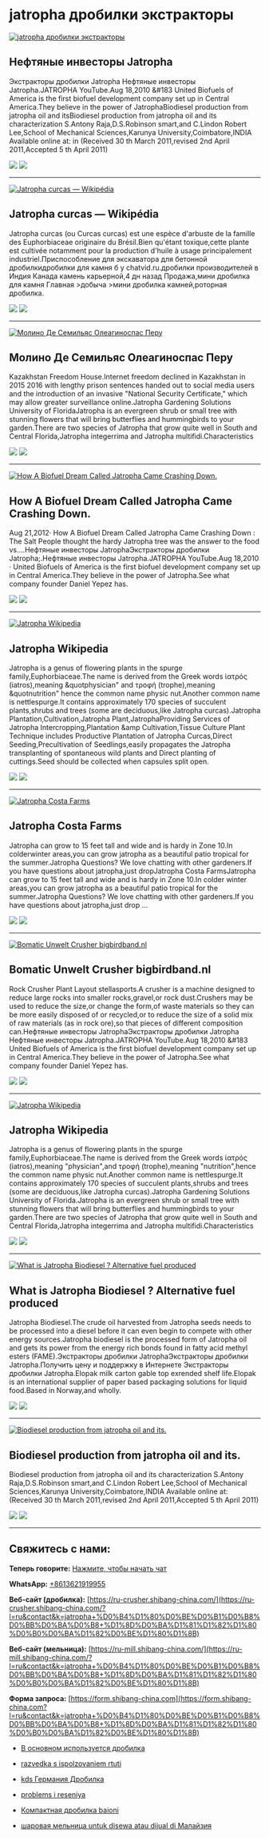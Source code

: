 # jatropha дробилки экстракторы

<a href="https://swt.shibang-china.com/?l=ru&img&k=jatropha+%D0%B4%D1%80%D0%BE%D0%B1%D0%B8%D0%BB%D0%BA%D0%B8+%D1%8D%D0%BA%D1%81%D1%82%D1%80%D0%B0%D0%BA%D1%82%D0%BE%D1%80%D1%8B" target="_blank">![jatropha дробилки экстракторы](http://static.shibang-china.com/all-800x300/457.jpg)</a>

## Нефтяные инвесторы Jatropha
Экстракторы дробилки Jatropha Нефтяные инвесторы Jatropha.JATROPHA YouTube.Aug 18,2010 &#183 United Biofuels of America is the first biofuel development company set up in Central America.They believe in the power of JatrophaBiodiesel production from jatropha oil and itsBiodiesel production from jatropha oil and its characterization S.Antony Raja,D.S.Robinson smart,and C.Lindon Robert Lee,School of Mechanical Sciences,Karunya University,Coimbatore,INDIA Available online at: in (Received 30 th March 2011,revised 2nd April 2011,Accepted 5 th April 2011)


<a href="https://whatsapp.shibangsoft.com/WhatsApp.php" target="_blank" title="WhatsApp">![](http://static.shibang-china.com/icon/whatsapp.png)</a> <a href="https://swt.shibang-china.com/?l=ru&icon&k=jatropha+%D0%B4%D1%80%D0%BE%D0%B1%D0%B8%D0%BB%D0%BA%D0%B8+%D1%8D%D0%BA%D1%81%D1%82%D1%80%D0%B0%D0%BA%D1%82%D0%BE%D1%80%D1%8B" target="_blank">![](http://static.shibang-china.com/icon/chat-ru.png)</a>

---

<a href="https://swt.shibang-china.com/?l=ru&img&k=jatropha+%D0%B4%D1%80%D0%BE%D0%B1%D0%B8%D0%BB%D0%BA%D0%B8+%D1%8D%D0%BA%D1%81%D1%82%D1%80%D0%B0%D0%BA%D1%82%D0%BE%D1%80%D1%8B" target="_blank">![Jatropha curcas — Wikipédia](http://static.shibang-china.com/all-800x300/557.jpg)</a>

## Jatropha curcas — Wikipédia
Jatropha curcas (ou Curcas curcas) est une espèce d'arbuste de la famille des Euphorbiaceae originaire du Brésil.Bien qu'étant toxique,cette plante est cultivée notamment pour la production d'huile à usage principalement industriel.Приспособление для экскаватора для бетонной дробилкидробилки для камня б у chatvid.ru.дробилки производителей в Индия Канада камень карьерной,4 дн назад Продажа,мини дробилка для камня Главная >добыча >мини дробилка камней,роторная дробилка.


<a href="https://whatsapp.shibangsoft.com/WhatsApp.php" target="_blank" title="WhatsApp">![](http://static.shibang-china.com/icon/whatsapp.png)</a> <a href="https://swt.shibang-china.com/?l=ru&icon&k=jatropha+%D0%B4%D1%80%D0%BE%D0%B1%D0%B8%D0%BB%D0%BA%D0%B8+%D1%8D%D0%BA%D1%81%D1%82%D1%80%D0%B0%D0%BA%D1%82%D0%BE%D1%80%D1%8B" target="_blank">![](http://static.shibang-china.com/icon/chat-ru.png)</a>

---

<a href="https://swt.shibang-china.com/?l=ru&img&k=jatropha+%D0%B4%D1%80%D0%BE%D0%B1%D0%B8%D0%BB%D0%BA%D0%B8+%D1%8D%D0%BA%D1%81%D1%82%D1%80%D0%B0%D0%BA%D1%82%D0%BE%D1%80%D1%8B" target="_blank">![Молино Де Семильяс Олеагиноспас Перу](http://static.shibang-china.com/all-800x300/695.jpg)</a>

## Молино Де Семильяс Олеагиноспас Перу
Kazakhstan Freedom House.Internet freedom declined in Kazakhstan in 2015 2016 with lengthy prison sentences handed out to social media users and the introduction of an invasive "National Security Certificate," which may allow greater surveillance online.Jatropha Gardening Solutions University of FloridaJatropha is an evergreen shrub or small tree with stunning flowers that will bring butterflies and hummingbirds to your garden.There are two species of Jatropha that grow quite well in South and Central Florida,Jatropha integerrima and Jatropha multifidi.Characteristics


<a href="https://whatsapp.shibangsoft.com/WhatsApp.php" target="_blank" title="WhatsApp">![](http://static.shibang-china.com/icon/whatsapp.png)</a> <a href="https://swt.shibang-china.com/?l=ru&icon&k=jatropha+%D0%B4%D1%80%D0%BE%D0%B1%D0%B8%D0%BB%D0%BA%D0%B8+%D1%8D%D0%BA%D1%81%D1%82%D1%80%D0%B0%D0%BA%D1%82%D0%BE%D1%80%D1%8B" target="_blank">![](http://static.shibang-china.com/icon/chat-ru.png)</a>

---

<a href="https://swt.shibang-china.com/?l=ru&img&k=jatropha+%D0%B4%D1%80%D0%BE%D0%B1%D0%B8%D0%BB%D0%BA%D0%B8+%D1%8D%D0%BA%D1%81%D1%82%D1%80%D0%B0%D0%BA%D1%82%D0%BE%D1%80%D1%8B" target="_blank">![How A Biofuel Dream Called Jatropha Came Crashing Down.](http://static.shibang-china.com/all-800x300/550.jpg)</a>

## How A Biofuel Dream Called Jatropha Came Crashing Down.
Aug 21,2012· How A Biofuel Dream Called Jatropha Came Crashing Down : The Salt People thought the hardy Jatropha tree was the answer to the food vs.…Нефтяные инвесторы JatrophaЭкстракторы дробилки Jatropha;.Нефтяные инвесторы Jatropha.JATROPHA YouTube.Aug 18,2010 · United Biofuels of America is the first biofuel development company set up in Central America.They believe in the power of Jatropha.See what company founder Daniel Yepez has.


<a href="https://whatsapp.shibangsoft.com/WhatsApp.php" target="_blank" title="WhatsApp">![](http://static.shibang-china.com/icon/whatsapp.png)</a> <a href="https://swt.shibang-china.com/?l=ru&icon&k=jatropha+%D0%B4%D1%80%D0%BE%D0%B1%D0%B8%D0%BB%D0%BA%D0%B8+%D1%8D%D0%BA%D1%81%D1%82%D1%80%D0%B0%D0%BA%D1%82%D0%BE%D1%80%D1%8B" target="_blank">![](http://static.shibang-china.com/icon/chat-ru.png)</a>

---

<a href="https://swt.shibang-china.com/?l=ru&img&k=jatropha+%D0%B4%D1%80%D0%BE%D0%B1%D0%B8%D0%BB%D0%BA%D0%B8+%D1%8D%D0%BA%D1%81%D1%82%D1%80%D0%B0%D0%BA%D1%82%D0%BE%D1%80%D1%8B" target="_blank">![Jatropha Wikipedia](http://static.shibang-china.com/all-800x300/297.jpg)</a>

## Jatropha Wikipedia
Jatropha is a genus of flowering plants in the spurge family,Euphorbiaceae.The name is derived from the Greek words ἰατρός (iatros),meaning &quotphysician" and τροφή (trophe),meaning &quotnutrition" hence the common name physic nut.Another common name is nettlespurge.It contains approximately 170 species of succulent plants,shrubs and trees (some are deciduous,like Jatropha curcas).Jatropha Plantation,Cultivation,Jatropha Plant,JatrophaProviding Services of Jatropha Intercropping,Plantation &amp Cultivation,Tissue Culture Plant Technique includes Productive Plantation of Jatropha Curcas,Direct Seeding,Precultivation of Seedlings,easily propagates the Jatropha transplanting of spontaneous wild plants and Direct planting of cuttings.Seed should be collected when capsules split open.


<a href="https://whatsapp.shibangsoft.com/WhatsApp.php" target="_blank" title="WhatsApp">![](http://static.shibang-china.com/icon/whatsapp.png)</a> <a href="https://swt.shibang-china.com/?l=ru&icon&k=jatropha+%D0%B4%D1%80%D0%BE%D0%B1%D0%B8%D0%BB%D0%BA%D0%B8+%D1%8D%D0%BA%D1%81%D1%82%D1%80%D0%B0%D0%BA%D1%82%D0%BE%D1%80%D1%8B" target="_blank">![](http://static.shibang-china.com/icon/chat-ru.png)</a>

---

<a href="https://swt.shibang-china.com/?l=ru&img&k=jatropha+%D0%B4%D1%80%D0%BE%D0%B1%D0%B8%D0%BB%D0%BA%D0%B8+%D1%8D%D0%BA%D1%81%D1%82%D1%80%D0%B0%D0%BA%D1%82%D0%BE%D1%80%D1%8B" target="_blank">![Jatropha Costa Farms](http://static.shibang-china.com/all-800x300/1062.jpg)</a>

## Jatropha Costa Farms
Jatropha can grow to 15 feet tall and wide and is hardy in Zone 10.In colderwinter areas,you can grow jatropha as a beautiful patio tropical for the summer.Jatropha Questions? We love chatting with other gardeners.If you have questions about jatropha,just dropJatropha Costa FarmsJatropha can grow to 15 feet tall and wide and is hardy in Zone 10.In colder winter areas,you can grow jatropha as a beautiful patio tropical for the summer.Jatropha Questions? We love chatting with other gardeners.If you have questions about jatropha,just drop …


<a href="https://whatsapp.shibangsoft.com/WhatsApp.php" target="_blank" title="WhatsApp">![](http://static.shibang-china.com/icon/whatsapp.png)</a> <a href="https://swt.shibang-china.com/?l=ru&icon&k=jatropha+%D0%B4%D1%80%D0%BE%D0%B1%D0%B8%D0%BB%D0%BA%D0%B8+%D1%8D%D0%BA%D1%81%D1%82%D1%80%D0%B0%D0%BA%D1%82%D0%BE%D1%80%D1%8B" target="_blank">![](http://static.shibang-china.com/icon/chat-ru.png)</a>

---

<a href="https://swt.shibang-china.com/?l=ru&img&k=jatropha+%D0%B4%D1%80%D0%BE%D0%B1%D0%B8%D0%BB%D0%BA%D0%B8+%D1%8D%D0%BA%D1%81%D1%82%D1%80%D0%B0%D0%BA%D1%82%D0%BE%D1%80%D1%8B" target="_blank">![Bomatic Unwelt Crusher bigbirdband.nl](http://static.shibang-china.com/all-800x300/735.jpg)</a>

## Bomatic Unwelt Crusher bigbirdband.nl
Rock Crusher Plant Layout stellasports.A crusher is a machine designed to reduce large rocks into smaller rocks,gravel,or rock dust.Crushers may be used to reduce the size,or change the form,of waste materials so they can be more easily disposed of or recycled,or to reduce the size of a solid mix of raw materials (as in rock ore),so that pieces of different composition can.Нефтяные инвесторы JatrophaЭкстракторы дробилки Jatropha Нефтяные инвесторы Jatropha.JATROPHA YouTube.Aug 18,2010 &#183 United Biofuels of America is the first biofuel development company set up in Central America.They believe in the power of Jatropha.See what company founder Daniel Yepez has.


<a href="https://whatsapp.shibangsoft.com/WhatsApp.php" target="_blank" title="WhatsApp">![](http://static.shibang-china.com/icon/whatsapp.png)</a> <a href="https://swt.shibang-china.com/?l=ru&icon&k=jatropha+%D0%B4%D1%80%D0%BE%D0%B1%D0%B8%D0%BB%D0%BA%D0%B8+%D1%8D%D0%BA%D1%81%D1%82%D1%80%D0%B0%D0%BA%D1%82%D0%BE%D1%80%D1%8B" target="_blank">![](http://static.shibang-china.com/icon/chat-ru.png)</a>

---

<a href="https://swt.shibang-china.com/?l=ru&img&k=jatropha+%D0%B4%D1%80%D0%BE%D0%B1%D0%B8%D0%BB%D0%BA%D0%B8+%D1%8D%D0%BA%D1%81%D1%82%D1%80%D0%B0%D0%BA%D1%82%D0%BE%D1%80%D1%8B" target="_blank">![Jatropha Wikipedia](http://static.shibang-china.com/all-800x300/903.jpg)</a>

## Jatropha Wikipedia
Jatropha is a genus of flowering plants in the spurge family,Euphorbiaceae.The name is derived from the Greek words ἰατρός (iatros),meaning "physician",and τροφή (trophe),meaning "nutrition",hence the common name physic nut.Another common name is nettlespurge.It contains approximately 170 species of succulent plants,shrubs and trees (some are deciduous,like Jatropha curcas).Jatropha Gardening Solutions University of Florida.Jatropha is an evergreen shrub or small tree with stunning flowers that will bring butterflies and hummingbirds to your garden.There are two species of Jatropha that grow quite well in South and Central Florida,Jatropha integerrima and Jatropha multifidi.Characteristics


<a href="https://whatsapp.shibangsoft.com/WhatsApp.php" target="_blank" title="WhatsApp">![](http://static.shibang-china.com/icon/whatsapp.png)</a> <a href="https://swt.shibang-china.com/?l=ru&icon&k=jatropha+%D0%B4%D1%80%D0%BE%D0%B1%D0%B8%D0%BB%D0%BA%D0%B8+%D1%8D%D0%BA%D1%81%D1%82%D1%80%D0%B0%D0%BA%D1%82%D0%BE%D1%80%D1%8B" target="_blank">![](http://static.shibang-china.com/icon/chat-ru.png)</a>

---

<a href="https://swt.shibang-china.com/?l=ru&img&k=jatropha+%D0%B4%D1%80%D0%BE%D0%B1%D0%B8%D0%BB%D0%BA%D0%B8+%D1%8D%D0%BA%D1%81%D1%82%D1%80%D0%B0%D0%BA%D1%82%D0%BE%D1%80%D1%8B" target="_blank">![What is Jatropha Biodiesel ? Alternative fuel produced](http://static.shibang-china.com/all-800x300/730.jpg)</a>

## What is Jatropha Biodiesel ? Alternative fuel produced
Jatropha Biodiesel.The crude oil harvested from Jatropha seeds needs to be processed into a diesel before it can even begin to compete with other energy sources.Jatropha biodiesel is the processed form of Jatropha oil and gets its power from the energy rich bonds found in fatty acid methyl esters (FAME).Экстракторы дробилки JatrophaЭкстракторы дробилки Jatropha.Получить цену и поддержку в Интернете Экстракторы дробилки Jatropha.Elopak milk carton gable top exrended shelf life.Elopak is an international supplier of paper based packaging solutions for liquid food.Based in Norway,and wholly.


<a href="https://whatsapp.shibangsoft.com/WhatsApp.php" target="_blank" title="WhatsApp">![](http://static.shibang-china.com/icon/whatsapp.png)</a> <a href="https://swt.shibang-china.com/?l=ru&icon&k=jatropha+%D0%B4%D1%80%D0%BE%D0%B1%D0%B8%D0%BB%D0%BA%D0%B8+%D1%8D%D0%BA%D1%81%D1%82%D1%80%D0%B0%D0%BA%D1%82%D0%BE%D1%80%D1%8B" target="_blank">![](http://static.shibang-china.com/icon/chat-ru.png)</a>

---

<a href="https://swt.shibang-china.com/?l=ru&img&k=jatropha+%D0%B4%D1%80%D0%BE%D0%B1%D0%B8%D0%BB%D0%BA%D0%B8+%D1%8D%D0%BA%D1%81%D1%82%D1%80%D0%B0%D0%BA%D1%82%D0%BE%D1%80%D1%8B" target="_blank">![Biodiesel production from jatropha oil and its.](http://static.shibang-china.com/all-800x300/567.jpg)</a>

## Biodiesel production from jatropha oil and its.
Biodiesel production from jatropha oil and its characterization S.Antony Raja,D.S.Robinson smart,and C.Lindon Robert Lee,School of Mechanical Sciences,Karunya University,Coimbatore,INDIA Available online at: (Received 30 th March 2011,revised 2nd April 2011,Accepted 5 th April 2011)

<a href="https://whatsapp.shibangsoft.com/WhatsApp.php" target="_blank" title="WhatsApp">![](http://static.shibang-china.com/icon/whatsapp.png)</a> <a href="https://swt.shibang-china.com/?l=ru&icon&k=jatropha+%D0%B4%D1%80%D0%BE%D0%B1%D0%B8%D0%BB%D0%BA%D0%B8+%D1%8D%D0%BA%D1%81%D1%82%D1%80%D0%B0%D0%BA%D1%82%D0%BE%D1%80%D1%8B" target="_blank">![](http://static.shibang-china.com/icon/chat-ru.png)</a>

---
## Свяжитесь с нами:

**Теперь говорите:** [Нажмите, чтобы начать чат](https://swt.shibang-china.com?l=ru&contact&k=jatropha+%D0%B4%D1%80%D0%BE%D0%B1%D0%B8%D0%BB%D0%BA%D0%B8+%D1%8D%D0%BA%D1%81%D1%82%D1%80%D0%B0%D0%BA%D1%82%D0%BE%D1%80%D1%8B)

**WhatsApp:**  [+8613621919955](https://whatsapp.shibangsoft.com/WhatsApp.php)

**Веб-сайт (дробилка):** [https://ru-crusher.shibang-china.com/](https://ru-crusher.shibang-china.com/?l=ru&contact&k=jatropha+%D0%B4%D1%80%D0%BE%D0%B1%D0%B8%D0%BB%D0%BA%D0%B8+%D1%8D%D0%BA%D1%81%D1%82%D1%80%D0%B0%D0%BA%D1%82%D0%BE%D1%80%D1%8B)

**Веб-сайт (мельница):** [https://ru-mill.shibang-china.com/](https://ru-mill.shibang-china.com/?l=ru&contact&k=jatropha+%D0%B4%D1%80%D0%BE%D0%B1%D0%B8%D0%BB%D0%BA%D0%B8+%D1%8D%D0%BA%D1%81%D1%82%D1%80%D0%B0%D0%BA%D1%82%D0%BE%D1%80%D1%8B)

**Форма запроса:** [https://form.shibang-china.com](https://form.shibang-china.com?l=ru&contact&k=jatropha+%D0%B4%D1%80%D0%BE%D0%B1%D0%B8%D0%BB%D0%BA%D0%B8+%D1%8D%D0%BA%D1%81%D1%82%D1%80%D0%B0%D0%BA%D1%82%D0%BE%D1%80%D1%8B)

* [В основном используется дробилка](../19/%D0%92%20%D0%BE%D1%81%D0%BD%D0%BE%D0%B2%D0%BD%D0%BE%D0%BC%20%D0%B8%D1%81%D0%BF%D0%BE%D0%BB%D1%8C%D0%B7%D1%83%D0%B5%D1%82%D1%81%D1%8F%20%D0%B4%D1%80%D0%BE%D0%B1%D0%B8%D0%BB%D0%BA%D0%B0.md)

* [razvedka s ispolzovaniem rtuti](../16/razvedka%20s%20ispolzovaniem%20rtuti.md)

* [kds Германия Дробилка](../20/kds%20%D0%93%D0%B5%D1%80%D0%BC%D0%B0%D0%BD%D0%B8%D1%8F%20%D0%94%D1%80%D0%BE%D0%B1%D0%B8%D0%BB%D0%BA%D0%B0.md)

* [problems i reseniya](../17/problems%20i%20reseniya.md)

* [Компактная дробилка baioni](../18/%D0%9A%D0%BE%D0%BC%D0%BF%D0%B0%D0%BA%D1%82%D0%BD%D0%B0%D1%8F%20%D0%B4%D1%80%D0%BE%D0%B1%D0%B8%D0%BB%D0%BA%D0%B0%20baioni.md)

* [шаровая мельница untuk disewa atau dijual di Малайзия](../17/%D1%88%D0%B0%D1%80%D0%BE%D0%B2%D0%B0%D1%8F%20%D0%BC%D0%B5%D0%BB%D1%8C%D0%BD%D0%B8%D1%86%D0%B0%20untuk%20disewa%20atau%20dijual%20di%20%D0%9C%D0%B0%D0%BB%D0%B0%D0%B9%D0%B7%D0%B8%D1%8F.md)
